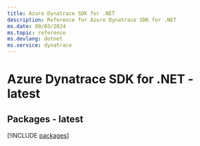```yaml
---
title: Azure Dynatrace SDK for .NET
description: Reference for Azure Dynatrace SDK for .NET
ms.date: 09/03/2024
ms.topic: reference
ms.devlang: dotnet
ms.service: dynatrace
---
```

# Azure Dynatrace SDK for .NET - latest
## Packages - latest
[!INCLUDE [packages](dynatrace-index.md)]
